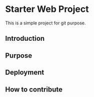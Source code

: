 # Starter Web Project

This is a simple project for git purpose.

## Introduction

## Purpose

## Deployment

## How to contribute